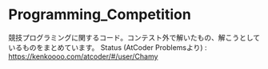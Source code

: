 # Programming_Competition
競技プログラミングに関するコード。コンテスト外で解いたもの、解こうとしているものをまとめています。
Status (AtCoder Problemsより) : https://kenkoooo.com/atcoder/#/user/Chamy
